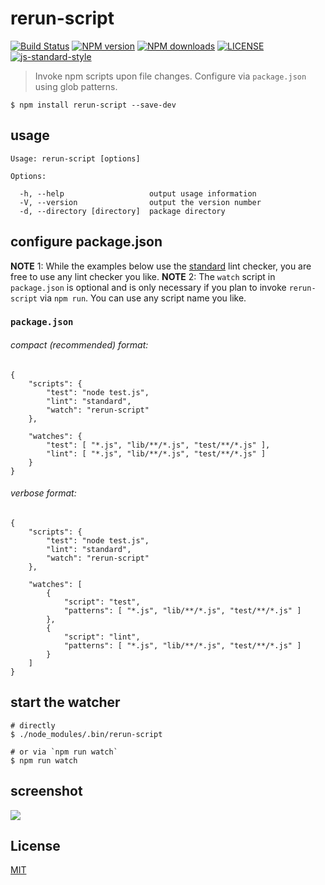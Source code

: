 # rerun-script

[![Build Status](http://img.shields.io/travis/wilmoore/rerun-script.svg)](https://travis-ci.org/wilmoore/rerun-script) [![NPM version](http://img.shields.io/npm/v/rerun-script.svg)](https://www.npmjs.org/package/rerun-script) [![NPM downloads](http://img.shields.io/npm/dm/rerun-script.svg)](https://www.npmjs.org/package/rerun-script) [![LICENSE](http://img.shields.io/npm/l/rerun-script.svg)](license) [![js-standard-style](https://img.shields.io/badge/code%20style-standard-brightgreen.svg?style=flat-square)](https://github.com/feross/standard)

> Invoke npm scripts upon file changes. Configure via `package.json` using glob patterns.

    $ npm install rerun-script --save-dev

## usage

    Usage: rerun-script [options]

    Options:

      -h, --help                   output usage information
      -V, --version                output the version number
      -d, --directory [directory]  package directory

## configure package.json

**NOTE** 1: While the examples below use the [standard] lint checker, you are free to use any lint checker you like.
**NOTE** 2: The `watch` script in `package.json` is optional and is only necessary if you plan to invoke `rerun-script` via `npm run`. You can use any script name you like.

### `package.json`

###### compact (recommended) format:

    {
        "scripts": {
            "test": "node test.js",
            "lint": "standard",
            "watch": "rerun-script"
        },

        "watches": {
            "test": [ "*.js", "lib/**/*.js", "test/**/*.js" ],
            "lint": [ "*.js", "lib/**/*.js", "test/**/*.js" ]
        }
    }

###### verbose format:

    {
        "scripts": {
            "test": "node test.js",
            "lint": "standard",
            "watch": "rerun-script"
        },

        "watches": [
            {
                "script": "test",
                "patterns": [ "*.js", "lib/**/*.js", "test/**/*.js" ]
            },
            {
                "script": "lint",
                "patterns": [ "*.js", "lib/**/*.js", "test/**/*.js" ]
            }
        ]
    }

## start the watcher

    # directly
    $ ./node_modules/.bin/rerun-script

    # or via `npm run watch`
    $ npm run watch

## screenshot

![](https://cloudup.com/cJYbv0puHkE+)

## License

  [MIT](license)

[standard]: https://github.com/feross/standard
